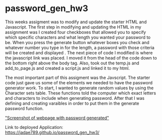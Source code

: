 # password_gen_hw3

This weeks assigment was to modify and update the starter HTML and Javascript. The first step in modifying and updating the HTML in my assignment was I created four checkboxes that allowed you to specify which specific characters and what length you wanted your password to be. When you press the generate button whatever boxes you check and whatever number you type in for the length, a password with those criteria will be created and displayed . The next piece of code I modified is where the javascript link was placed. I moved it from the head of the code down to the bottom right above the body tag. Also, took out the temp.js and add_to_page.js and created a script.js and linked it to my html. 

The most important part of this assigment was the Javscript. The starter code just gave us some of the elements we needed to have the password generator work. To start, I wanted to generate random values by using the Character sets table. These functions told the computer which exact letters and characters to include when generating password. After that I was defining and creating varaibles in order to put them in the generate password function.

["Screenshot of webpage with password generated"](./Assets/GenPass.png)

Link to deployed Application: https://jadae789.github.io/password_gen_hw3/